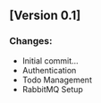 ## [Version 0.1]
### Changes:
- Initial commit...
- Authentication
- Todo Management
- RabbitMQ Setup